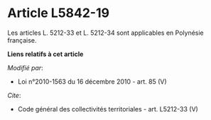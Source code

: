 # Article L5842-19

Les articles L. 5212-33 et L. 5212-34 sont applicables en Polynésie française.

**Liens relatifs à cet article**

_Modifié par_:

  - Loi n°2010-1563 du 16 décembre 2010 - art. 85 (V)

_Cite_:

  - Code général des collectivités territoriales - art. L5212-33 (V)
